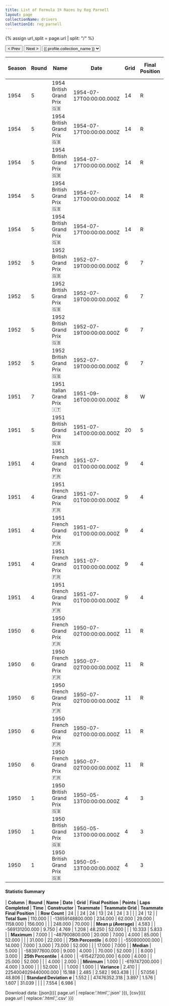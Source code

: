 ```yaml
---
title: List of Formula 1® Races by Reg Parnell
layout: page
collectionName: drivers
collectionId: reg_parnell
---
```


{% assign url_split = page.url | split: "/" %}
<div id="collection-navigation">
<button onclick="selector.options[selector.selectedIndex-1].value && (window.location = selector.options[selector.selectedIndex-1].value);">&lt; Prev</button>
<button onclick="selector.options[selector.selectedIndex+1].value && (window.location = selector.options[selector.selectedIndex+1].value);">Next &gt;</button>
<select id="selector" onchange="this.options[this.selectedIndex].value && (window.location = this.options[this.selectedIndex].value);">
  {% for collectionId in site.data[page.collectionName].refs %}
    {% if collectionId == page.collectionId %}
      {% assign selected = "selected" %}
    {% else %}
      {% assign selected = "" %}
    {% endif %}
    {% assign profile = site.data[page.collectionName][collectionId].profile %}
    <option value="/f1/{{ page.collectionName }}/{{ collectionId }}/{{ url_split[4] }}" {{ selected }}>{{ profile.collection_name }}</option>
  {% endfor %}
</select>
</div>

| Season | Round | Name | Date | Grid | Final Position | Points | Laps Completed | Time | Constructor | Teammate | Teammate Grid | Teammate Final Position |
|--|--|--|--|--|--|--|--|--|--|--|--|--|
| 1954 | 5 | 1954 British Grand Prix 🇬🇧 | 1954-07-17T00:00:00.000Z | 14 | R | 0.0 | 25 |   | Ferrari 🇮🇹 | [José Froilán González 🇦🇷](/f1/drivers/gonzalez) | 2 | 1 |
| 1954 | 5 | 1954 British Grand Prix 🇬🇧 | 1954-07-17T00:00:00.000Z | 14 | R | 0.0 | 25 |   | Ferrari 🇮🇹 | [Mike Hawthorn 🇬🇧](/f1/drivers/hawthorn) | 3 | 2 |
| 1954 | 5 | 1954 British Grand Prix 🇬🇧 | 1954-07-17T00:00:00.000Z | 14 | R | 0.0 | 25 |   | Ferrari 🇮🇹 | [Maurice Trintignant 🇫🇷](/f1/drivers/trintignant) | 8 | 5 |
| 1954 | 5 | 1954 British Grand Prix 🇬🇧 | 1954-07-17T00:00:00.000Z | 14 | R | 0.0 | 25 |   | Ferrari 🇮🇹 | [Robert Manzon 🇫🇷](/f1/drivers/manzon) | 15 | R |
| 1954 | 5 | 1954 British Grand Prix 🇬🇧 | 1954-07-17T00:00:00.000Z | 14 | R | 0.0 | 25 |   | Ferrari 🇮🇹 | [Louis Rosier 🇫🇷](/f1/drivers/rosier) | 31 | R |
| 1952 | 5 | 1952 British Grand Prix 🇬🇧 | 1952-07-19T00:00:00.000Z | 6 | 7 | 0.0 | 82 |   | Cooper 🇬🇧 | [Mike Hawthorn 🇬🇧](/f1/drivers/hawthorn) | 7 | 3 |
| 1952 | 5 | 1952 British Grand Prix 🇬🇧 | 1952-07-19T00:00:00.000Z | 6 | 7 | 0.0 | 82 |   | Cooper 🇬🇧 | [Eric Brandon 🇬🇧](/f1/drivers/brandon) | 18 | 20 |
| 1952 | 5 | 1952 British Grand Prix 🇬🇧 | 1952-07-19T00:00:00.000Z | 6 | 7 | 0.0 | 82 |   | Cooper 🇬🇧 | [Alan Brown 🇬🇧](/f1/drivers/alan_brown) | 13 | 22 |
| 1952 | 5 | 1952 British Grand Prix 🇬🇧 | 1952-07-19T00:00:00.000Z | 6 | 7 | 0.0 | 82 |   | Cooper 🇬🇧 | [David Murray 🇬🇧](/f1/drivers/murray) | 22 | R |
| 1951 | 7 | 1951 Italian Grand Prix 🇮🇹 | 1951-09-16T00:00:00.000Z | 8 | W | 0.0 | 0 |   | BRM 🇬🇧 | [Ken Richardson 🇬🇧](/f1/drivers/richardson) | 10 | W |
| 1951 | 5 | 1951 British Grand Prix 🇬🇧 | 1951-07-14T00:00:00.000Z | 20 | 5 | 2.0 | 85 |   | BRM 🇬🇧 | [Peter Walker 🇬🇧](/f1/drivers/peter_walker) | 19 | 7 |
| 1951 | 4 | 1951 French Grand Prix 🇫🇷 | 1951-07-01T00:00:00.000Z | 9 | 4 | 3.0 | 73 |   | Ferrari 🇮🇹 | [Alberto Ascari 🇮🇹](/f1/drivers/ascari) | 6 | 2 |
| 1951 | 4 | 1951 French Grand Prix 🇫🇷 | 1951-07-01T00:00:00.000Z | 9 | 4 | 3.0 | 73 |   | Ferrari 🇮🇹 | [Luigi Villoresi 🇮🇹](/f1/drivers/villoresi) | 4 | 3 |
| 1951 | 4 | 1951 French Grand Prix 🇫🇷 | 1951-07-01T00:00:00.000Z | 9 | 4 | 3.0 | 73 |   | Ferrari 🇮🇹 | [Alberto Ascari 🇮🇹](/f1/drivers/ascari) | 3 | R |
| 1951 | 4 | 1951 French Grand Prix 🇫🇷 | 1951-07-01T00:00:00.000Z | 9 | 4 | 3.0 | 73 |   | Ferrari 🇮🇹 | [Peter Whitehead 🇬🇧](/f1/drivers/whitehead) | 20 | R |
| 1951 | 4 | 1951 French Grand Prix 🇫🇷 | 1951-07-01T00:00:00.000Z | 9 | 4 | 3.0 | 73 |   | Ferrari 🇮🇹 | [José Froilán González 🇦🇷](/f1/drivers/gonzalez) | 6 | 2 |
| 1950 | 6 | 1950 French Grand Prix 🇫🇷 | 1950-07-02T00:00:00.000Z | 11 | R | 0.0 | 9 |   | Maserati 🇮🇹 | [Felice Bonetto 🇮🇹](/f1/drivers/bonetto) | 10 | R |
| 1950 | 6 | 1950 French Grand Prix 🇫🇷 | 1950-07-02T00:00:00.000Z | 11 | R | 0.0 | 9 |   | Maserati 🇮🇹 | [Franco Rol 🇮🇹](/f1/drivers/rol) | 7 | R |
| 1950 | 6 | 1950 French Grand Prix 🇫🇷 | 1950-07-02T00:00:00.000Z | 11 | R | 0.0 | 9 |   | Maserati 🇮🇹 | [Louis Chiron 🇲🇨](/f1/drivers/chiron) | 13 | R |
| 1950 | 6 | 1950 French Grand Prix 🇫🇷 | 1950-07-02T00:00:00.000Z | 11 | R | 0.0 | 9 |   | Maserati 🇮🇹 | [David Hampshire 🇬🇧](/f1/drivers/hampshire) | 17 | R |
| 1950 | 6 | 1950 French Grand Prix 🇫🇷 | 1950-07-02T00:00:00.000Z | 11 | R | 0.0 | 9 |   | Maserati 🇮🇹 | [José Froilán González 🇦🇷](/f1/drivers/gonzalez) | 8 | R |
| 1950 | 1 | 1950 British Grand Prix 🇬🇧 | 1950-05-13T00:00:00.000Z | 4 | 3 | 4.0 | 70 | +52.0 | Alfa Romeo 🇮🇹 | [Nino Farina 🇮🇹](/f1/drivers/farina) | 1 | 1 |
| 1950 | 1 | 1950 British Grand Prix 🇬🇧 | 1950-05-13T00:00:00.000Z | 4 | 3 | 4.0 | 70 | +52.0 | Alfa Romeo 🇮🇹 | [Luigi Fagioli 🇮🇹](/f1/drivers/fagioli) | 2 | 2 |
| 1950 | 1 | 1950 British Grand Prix 🇬🇧 | 1950-05-13T00:00:00.000Z | 4 | 3 | 4.0 | 70 | +52.0 | Alfa Romeo 🇮🇹 | [Juan Fangio 🇦🇷](/f1/drivers/fangio) | 3 | R |

#### Statistic Summary

| **Column** | **Round** | **Name** | **Date** | **Grid** | **Final Position** | **Points** | **Laps Completed** | **Time** | **Constructor** | **Teammate** | **Teammate Grid** | **Teammate Final Position** |
| **Row Count** | 24 |  | 24 | 24 | 13 | 24 | 24 | 3 |  |  | 24 | 12 |
| **Total Sum** | 110.000 |  | -13659148800.000 | 234.000 | 62.000 | 29.000 | 1158.000 | 156.000 |  |  | 248.000 | 70.000 |
| **Mean μ (Average)** | 4.583 |  | -569131200.000 | 9.750 | 4.769 | 1.208 | 48.250 | 52.000 |  |  | 10.333 | 5.833 |
| **Maximum** | 7.000 |  | -487900800.000 | 20.000 | 7.000 | 4.000 | 85.000 | 52.000 |  |  | 31.000 | 22.000 |
| **75th Percentile** | 6.000 |  | -550800000.000 | 14.000 | 7.000 | 3.000 | 73.000 | 52.000 |  |  | 17.000 | 7.000 |
| **Median** | 5.000 |  | -583977600.000 | 9.000 | 4.000 |  | 70.000 | 52.000 |  |  | 8.000 | 3.000 |
| **25th Percentile** | 4.000 |  | -615427200.000 | 6.000 | 4.000 |  | 25.000 | 52.000 |  |  | 4.000 | 2.000 |
| **Minimum** | 1.000 |  | -619747200.000 | 4.000 | 3.000 |  |  | 52.000 |  |  | 1.000 | 1.000 |
| **Variance** | 2.410 |  | 2254004029440000.000 | 15.188 | 2.485 | 2.582 | 963.438 |  |  |  | 57.056 | 48.806 |
| **Standard Deviation σ** | 1.552 |  | 47476352.318 | 3.897 | 1.576 | 1.607 | 31.039 |  |  |  | 7.554 | 6.986 |

Download data: [json]({{ page.url | replace:'.html','.json' }}), [csv]({{ page.url | replace:'.html','.csv' }})

